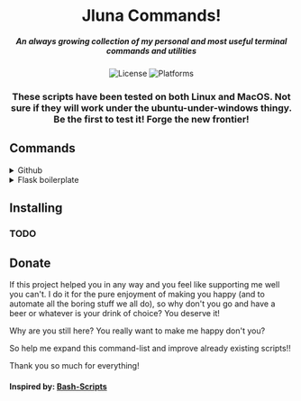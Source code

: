 <div align="center">

# Jluna Commands!

##### An always growing collection of my personal and most useful terminal commands and utilities

![License](https://img.shields.io/badge/license-GPLv3-green.svg) ![Platforms](https://img.shields.io/badge/platform-Linux%20%7C%20MacOS-blue.svg)



### These scripts have been tested on both Linux and MacOS. Not sure if they will work under the ubuntu-under-windows thingy. Be the first to test it! Forge the new frontier!

</div>

## Commands

<details>
<summary>Github</summary>

### Github

A very thin and tiny github-api wrapper. It allows you to create, list and clone your github repositories.

For it to work you need to get a [Github API token](https://github.com/settings/tokens) and store it in a shell variable called ``` GITHUB_API_TOKEN ```. I would export the variable at the end of your ``` .bashrc ``` like:

```
...
export GITHUB_API_TOKEN=98fds832HUNTER02fs9ghh0t92


```
#### Usage:

The usage is simple:

```
github command | optional-arguments

```
#### Commands:
- **create**: Creates a repository in github.com
- **list**: Lists all your github.com repositories
- **clone**: Clones a github.com repository by name in your machine

#### Optional arguments:
- **-n | --projectname **: Name of the project you want to create or clone.
- **-p | --public **: Wether you want the repository you are about to create public or private. By default is set to private.
- **-u | --upload **: Detects if you have a local repository in the current directory, sets the remote to the github.com repo you've created and pushes everything (commited)
- **--ssh**: Forces the use of ssh when connecting to github.com (default is https)

#### Examples:
- #####Creates public github.com repository and uploads local git repo, using ssh
``` github create -n jluna-commands -u --pulic --ssh```

- ##### Lists all of your github.com repositories
``` github list ```

- ##### Clones this github.com repository over ssh
``` github clone -n JavierLuna/jluna-commands --ssh ```
(Notice how I use here the author part)
</details>

<details>
<summary>Flask boilerplate</summary>

#Flask boilerplate

#### TODO


</details>







## Installing

### TODO


## Donate
If this project helped you in any way and you feel like supporting me well you can't. I do it for the pure enjoyment of making you happy (and to automate all the boring stuff we all do), so why don't you go and have a beer or whatever is your drink of choice? You deserve it!

Why are you still here?
You really want to make me happy don't you?

So help me expand this command-list and improve already existing scripts!!

Thank you so much for everything!


#### Inspired by: [Bash-Scripts](https://github.com/alexanderepstein/Bash-Snippets)